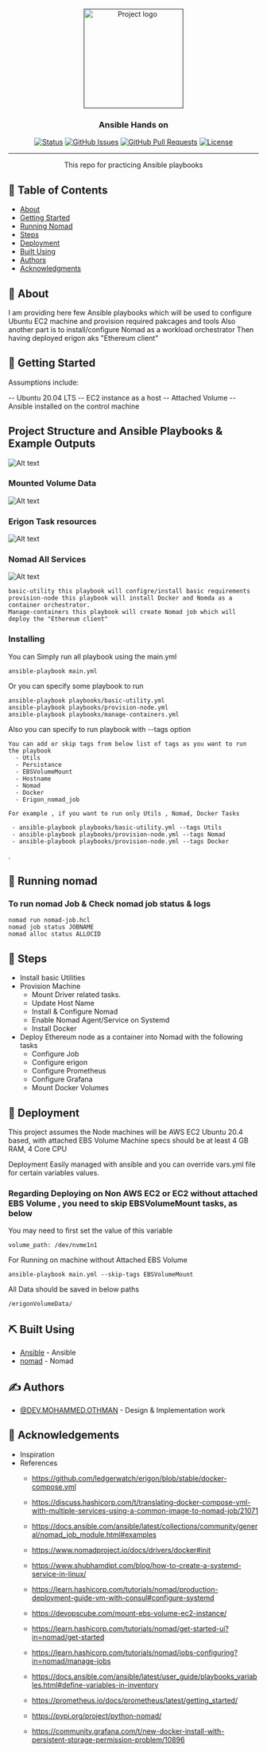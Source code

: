 <p align="center">
  <a href="" rel="noopener">
 <img width=200px height=200px src="https://i.imgur.com/6wj0hh6.jpg" alt="Project logo"></a>
</p>

<h3 align="center">Ansible Hands on</h3>

<div align="center">

[![Status](https://img.shields.io/badge/status-active-success.svg)]()
[![GitHub Issues](https://img.shields.io/github/issues/kylelobo/The-Documentation-Compendium.svg)](https://github.com/kylelobo/The-Documentation-Compendium/issues)
[![GitHub Pull Requests](https://img.shields.io/github/issues-pr/kylelobo/The-Documentation-Compendium.svg)](https://github.com/kylelobo/The-Documentation-Compendium/pulls)
[![License](https://img.shields.io/badge/license-MIT-blue.svg)](/LICENSE)

</div>

---

<p align="center"> This repo for practicing Ansible playbooks 
    <br> 
</p>

## 📝 Table of Contents

- [About](#about)
- [Getting Started](#getting_started)
- [Running Nomad](#nomad_Jobs)
- [Steps](#Steps)
- [Deployment](#deployment)
- [Built Using](#built_using)
- [Authors](#authors)
- [Acknowledgments](#acknowledgement)

## 🧐 About <a name = "about"></a>

I am providing here few Ansible playbooks which will be used to configure Ubuntu EC2 machine and provision required pakcages and tools 
Also another part is to install/configure Nomad as a workload orchestrator
Then having deployed erigon aks "Ethereum client" 

## 🏁 Getting Started <a name = "getting_started"></a>

Assumptions include:

 -- Ubuntu 20.04 LTS
 -- EC2 instance as a host
 -- Attached Volume
 -- Ansible installed on the control machine

## Project Structure and Ansible Playbooks & Example Outputs

![Alt text](erigon-project-directory-structure.jpg?raw=true "project")

### Mounted Volume Data

![Alt text](erigon-project-Volume-Mount.jpg?raw=true "project")


### Erigon Task resources

![Alt text](erigon-project-erigon-resources.jpg?raw=true "project")

### Nomad All Services

![Alt text](erigon-project-all-services.jpg?raw=true "project")

```
basic-utility this playbook will configre/install basic requirements
provision-node this playbook will install Docker and Nomda as a container orchestrator.
Manage-containers this playbook will create Nomad job which will deploy the "Ethereum client"
```

### Installing

You can Simply run all playbook using the main.yml 

```
ansible-playbook main.yml
```

Or you can specify some playbook to run

```
ansible-playbook playbooks/basic-utility.yml
ansible-playbook playbooks/provision-node.yml
ansible-playbook playbooks/manage-containers.yml
```

Also you can specify to run playbook with --tags option

```
You can add or skip tags from below list of tags as you want to run the playbook
  - Utils
  - Persistance
  - EBSVolumeMount
  - Hostname
  - Nomad
  - Docker
  - Erigon_nomad_job
```
```
For example , if you want to run only Utils , Nomad, Docker Tasks

 - ansible-playbook playbooks/basic-utility.yml --tags Utils
 - ansible-playbook playbooks/provision-node.yml --tags Nomad
 - ansible-playbook playbooks/provision-node.yml --tags Docker
```
.

## 🔧 Running nomad <a name = "nomad_Jobs"></a>



### To run nomad Job & Check nomad job status & logs

```
nomad run nomad-job.hcl
nomad job status JOBNAME
nomad alloc status ALLOCID
```


## 🎈 Steps <a name="Steps"></a>

 - Install basic Utilities
 - Provision Machine 
    * Mount Driver related tasks.
    * Update Host Name
    * Install & Configure Nomad 
    *  Enable Nomad Agent/Service on Systemd
    * Install Docker
 - Deploy Ethereum node as a container into Nomad with the following tasks
    * Configure Job
    * Configure erigon 
    * Configure Prometheus
    * Configure Grafana
    * Mount Docker Volumes

## 🚀 Deployment <a name = "deployment"></a>

This project assumes the Node machines will be AWS EC2 Ubuntu 20.4 based, with attached EBS Volume
Machine specs should be at least 4 GB RAM, 4 Core CPU

Deployment Easily managed with ansible and you can override vars.yml file for certain variables values.

### Regarding Deploying on Non AWS EC2 or EC2 without attached EBS Volume , you need to skip EBSVolumeMount tasks, as below

You may need to first set the value of this variable 
```
volume_path: /dev/nvme1n1
```
For Running on machine without Attached EBS Volume

```
ansible-playbook main.yml --skip-tags EBSVolumeMount
```

All Data should be saved in below paths
```
/erigonVolumeData/
```

## ⛏️ Built Using <a name = "built_using"></a>

- [Ansible](https://docs.ansible.com/ansible/latest/user_guide/intro_getting_started.html) - Ansible
- [nomad](https://learn.hashicorp.com/nomad) - Nomad

## ✍️ Authors <a name = "authors"></a>

- [@DEV.MOHAMMED.OTHMAN](https://github.com/devmohammedothman/) - Design & Implementation work


## 🎉 Acknowledgements <a name = "acknowledgement"></a>

- Inspiration
- References
  * https://github.com/ledgerwatch/erigon/blob/stable/docker-compose.yml

  * https://discuss.hashicorp.com/t/translating-docker-compose-yml-with-multiple-services-using-a-common-image-to-nomad-job/21071

  * https://docs.ansible.com/ansible/latest/collections/community/general/nomad_job_module.html#examples

  * https://www.nomadproject.io/docs/drivers/docker#init
  * https://www.shubhamdipt.com/blog/how-to-create-a-systemd-service-in-linux/

  * https://learn.hashicorp.com/tutorials/nomad/production-deployment-guide-vm-with-consul#configure-systemd

  * https://devopscube.com/mount-ebs-volume-ec2-instance/

  * https://learn.hashicorp.com/tutorials/nomad/get-started-ui?in=nomad/get-started

  * https://learn.hashicorp.com/tutorials/nomad/jobs-configuring?in=nomad/manage-jobs

  * https://docs.ansible.com/ansible/latest/user_guide/playbooks_variables.html#define-variables-in-inventory

  * https://prometheus.io/docs/prometheus/latest/getting_started/

  * https://pypi.org/project/python-nomad/

  * https://community.grafana.com/t/new-docker-install-with-persistent-storage-permission-problem/10896